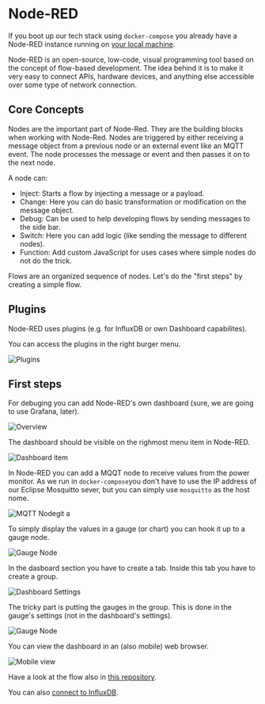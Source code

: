 # Node-RED

If you boot up our tech stack using `docker-compose` you already have a Node-RED instance running on [your local machine](http://localhost:1880/).

Node-RED is an open-source, low-code, visual programming tool based on the concept of flow-based development. The idea behind it is to make it very easy to connect APIs, hardware devices, and anything else accessible over some type of network connection.

## Core Concepts

Nodes are the important part of Node-Red. They are the building blocks when working with Node-Red. Nodes are triggered by either receiving a message object from a previous node or an external event like an MQTT event. The node processes the message or event and then passes it on to the next node.

A node can:
* Inject: Starts a flow by injecting a message or a payload.
* Change: Here you can do basic transformation or modification on the message object.
* Debug: Can be used to help developing flows by sending messages to the side bar.
* Switch: Here you can add logic (like sending the message to different nodes).
* Function: Add custom JavaScript for uses cases where simple nodes do not do the trick.

Flows are an organized sequence of nodes. Let's do the "first steps" by creating a simple flow.

## Plugins

Node-RED uses plugins (e.g. for InfluxDB or own Dashboard capabilites).

You can access the plugins in the right burger menu.

![Plugins](./docs/images/node-red-plugins.png)

## First steps

For debuging you can add Node-RED's own dashboard (sure, we are going to use Grafana, later).

![Overview](./docs/images/1-overview.png)

The dashboard should be visible on the righmost menu item in Node-RED.

![Dashboard item](./docs/images/dashboard.png)

In Node-RED you can add a MQQT node to receive values from the power monitor. As we run in `docker-compose`you don't have to use the IP address of our Eclipse Mosquitto sever, but you can simply use `mosquitto` as the host nome.

![MQTT Node](./docs/images/2-mqtt-node.png)git a

To simply display the values in a gauge (or chart) you can hook it up to a gauge node.

 ![Gauge Node](./docs/images/3-gauge-node.png) 

In the dasboard section you have to create a tab. Inside this tab you have to create a group. 

![Dashboard Settings](./docs/images/4-dashboard-node.png)

The tricky part is putting the gauges in the group. This is done in the gauge's settings (not in the dashboard's settings).

![Gauge Node](./docs/images/3-gauge-node.png) 

You can view the dashboard in an (also mobile) web browser.

![Mobile view](./docs/images/5-dashboard.png)

Have a look at the flow also in [this repository](./docs/00-dashboard-example/dashboard.json).

You can also [connect to InfluxDB](./docs/node-influx.md).